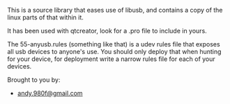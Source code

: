 This is a source library that eases use of libusb, and contains a copy of the linux parts of that within it.

It has been used with qtcreator, look for a .pro file to include in yours.

The 55-anyusb.rules (something like that) is a udev rules file that exposes all usb devices to anyone's use. 
You should only deploy that when hunting for your device, for deployment write a narrow rules file for each of your devices.

Brought to you by:
* andy.980f@gmail.com